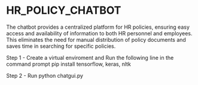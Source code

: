 # HR_POLICY_CHATBOT
The chatbot provides a centralized platform for HR policies, ensuring easy access and availability of information to both HR personnel and employees. This eliminates the need for manual distribution of policy documents and saves time in searching for specific policies.

Step 1 - Create a virtual enviroment and Run the following line in the command prompt 
pip install tensorflow, keras, nltk

Step 2 - Run python chatgui.py

